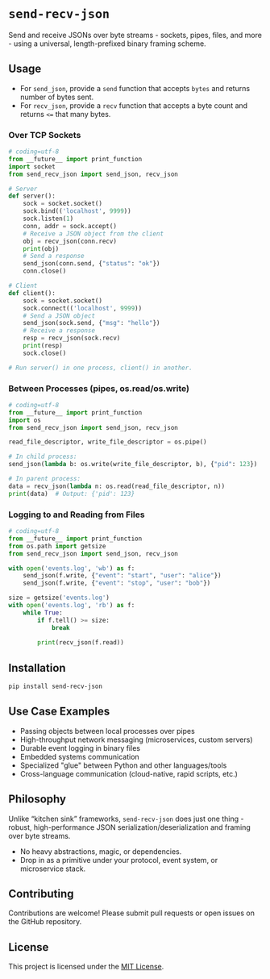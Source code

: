 # `send-recv-json`

Send and receive JSONs over byte streams - sockets, pipes, files, and more - using a universal, length-prefixed binary
framing scheme.

## Usage

- For `send_json`, provide a `send` function that accepts `bytes` and returns number of bytes sent.
- For `recv_json`, provide a `recv` function that accepts a byte count and returns `<=` that many bytes.

### Over TCP Sockets

```python
# coding=utf-8
from __future__ import print_function
import socket
from send_recv_json import send_json, recv_json

# Server
def server():
    sock = socket.socket()
    sock.bind(('localhost', 9999))
    sock.listen(1)
    conn, addr = sock.accept()
    # Receive a JSON object from the client
    obj = recv_json(conn.recv)
    print(obj)
    # Send a response
    send_json(conn.send, {"status": "ok"})
    conn.close()

# Client
def client():
    sock = socket.socket()
    sock.connect(('localhost', 9999))
    # Send a JSON object
    send_json(sock.send, {"msg": "hello"})
    # Receive a response
    resp = recv_json(sock.recv)
    print(resp)
    sock.close()

# Run server() in one process, client() in another.
```

### Between Processes (pipes, os.read/os.write)

```python
# coding=utf-8
from __future__ import print_function
import os
from send_recv_json import send_json, recv_json

read_file_descriptor, write_file_descriptor = os.pipe()

# In child process:
send_json(lambda b: os.write(write_file_descriptor, b), {"pid": 123})

# In parent process:
data = recv_json(lambda n: os.read(read_file_descriptor, n))
print(data)  # Output: {'pid': 123}
```

### Logging to and Reading from Files

```python
# coding=utf-8
from __future__ import print_function
from os.path import getsize
from send_recv_json import send_json, recv_json

with open('events.log', 'wb') as f:
    send_json(f.write, {"event": "start", "user": "alice"})
    send_json(f.write, {"event": "stop", "user": "bob"})

size = getsize('events.log')
with open('events.log', 'rb') as f:
    while True:
        if f.tell() >= size:
            break
        
        print(recv_json(f.read))
```

## Installation

```sh
pip install send-recv-json
```

## Use Case Examples

- Passing objects between local processes over pipes
- High-throughput network messaging (microservices, custom servers)
- Durable event logging in binary files
- Embedded systems communication
- Specialized "glue" between Python and other languages/tools
- Cross-language communication (cloud-native, rapid scripts, etc.)

## Philosophy

Unlike “kitchen sink” frameworks, `send-recv-json` does just one thing - robust, high-performance JSON
serialization/deserialization and framing over byte streams.

- No heavy abstractions, magic, or dependencies.
- Drop in as a primitive under your protocol, event system, or microservice stack.

## Contributing

Contributions are welcome! Please submit pull requests or open issues on the GitHub repository.

## License

This project is licensed under the [MIT License](LICENSE).